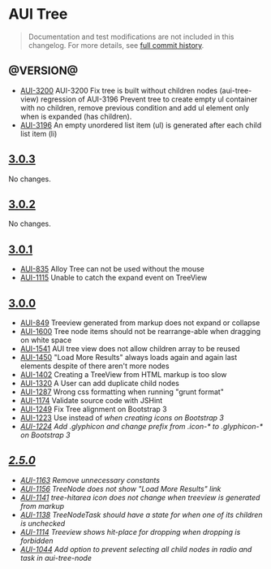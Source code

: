 # AUI Tree

> Documentation and test modifications are not included in this changelog. For more details, see [full commit history](https://github.com/liferay/alloy-ui/commits/master/src/aui-tree).

## @VERSION@

* [AUI-3200](https://issues.liferay.com/browse/AUI-3200) AUI-3200 Fix tree is built without children nodes (aui-tree-view) regression of AUI-3196 Prevent tree to create empty ul container with no children, remove previous condition and add ul element only when is expanded (has children).
* [AUI-3196](https://issues.liferay.com/browse/AUI-3196) An empty unordered list item (ul) is generated after each child list item (li)

## [3.0.3](https://github.com/liferay/alloy-ui/releases/tag/3.0.3)

No changes.

## [3.0.2](https://github.com/liferay/alloy-ui/releases/tag/3.0.2)

No changes.

## [3.0.1](https://github.com/liferay/alloy-ui/releases/tag/3.0.1)

* [AUI-835](https://issues.liferay.com/browse/AUI-835) Alloy Tree can not be used without the mouse
* [AUI-1115](https://issues.liferay.com/browse/AUI-1115) Unable to catch the expand event on TreeView

## [3.0.0](https://github.com/liferay/alloy-ui/releases/tag/3.0.0)

* [AUI-849](https://issues.liferay.com/browse/AUI-849) Treeview generated from markup does not expand or collapse
* [AUI-1600](https://issues.liferay.com/browse/AUI-1600) Tree node items should not be rearrange-able when dragging on white space
* [AUI-1541](https://issues.liferay.com/browse/AUI-1541) AUI tree view does not allow children array to be reused
* [AUI-1450](https://issues.liferay.com/browse/AUI-1450) "Load More Results" always loads again and again last elements despite of there aren't more nodes
* [AUI-1402](https://issues.liferay.com/browse/AUI-1402) Creating a TreeView from HTML markup is too slow
* [AUI-1320](https://issues.liferay.com/browse/AUI-1320) A User can add duplicate child nodes
* [AUI-1287](https://issues.liferay.com/browse/AUI-1287) Wrong css formatting when running "grunt format"
* [AUI-1174](https://issues.liferay.com/browse/AUI-1174) Validate source code with JSHint
* [AUI-1249](https://issues.liferay.com/browse/AUI-1249) Fix Tree alignment on Bootstrap 3
* [AUI-1223](https://issues.liferay.com/browse/AUI-1223) Use <span> instead of <i> when creating icons on Bootstrap 3
* [AUI-1224](https://issues.liferay.com/browse/AUI-1224) Add .glyphicon and change prefix from .icon-* to .glyphicon-* on Bootstrap 3

## [2.5.0](https://github.com/liferay/alloy-ui/releases/tag/2.5.0)

* [AUI-1163](https://issues.liferay.com/browse/AUI-1163) Remove unnecessary constants
* [AUI-1156](https://issues.liferay.com/browse/AUI-1156) TreeNode does not show "Load More Results" link
* [AUI-1141](https://issues.liferay.com/browse/AUI-1141) tree-hitarea icon does not change when treeview is generated from markup
* [AUI-1138](https://issues.liferay.com/browse/AUI-1138) TreeNodeTask should have a state for when one of its children is unchecked
* [AUI-1114](https://issues.liferay.com/browse/AUI-1114) Treeview shows hit-place for dropping when dropping is forbidden
* [AUI-1044](https://issues.liferay.com/browse/AUI-1044) Add option to prevent selecting all child nodes in radio and task in aui-tree-node